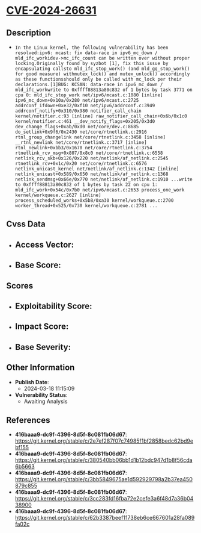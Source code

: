 
# [CVE-2024-26631](https://cve.mitre.org/cgi-bin/cvename.cgi?name=CVE-2024-26631)

## Description

- `In the Linux kernel, the following vulnerability has been resolved:ipv6: mcast: fix data-race in ipv6_mc_down / mld_ifc_workidev->mc_ifc_count can be written over without proper locking.Originally found by syzbot [1], fix this issue by encapsulating callsto mld_ifc_stop_work() (and mld_gq_stop_work() for good measure) withmutex_lock() and mutex_unlock() accordingly as these functionsshould only be called with mc_lock per their declarations.[1]BUG: KCSAN: data-race in ipv6_mc_down / mld_ifc_workwrite to 0xffff88813a80c832 of 1 bytes by task 3771 on cpu 0: mld_ifc_stop_work net/ipv6/mcast.c:1080 [inline] ipv6_mc_down+0x10a/0x280 net/ipv6/mcast.c:2725 addrconf_ifdown+0xe32/0xf10 net/ipv6/addrconf.c:3949 addrconf_notify+0x310/0x980 notifier_call_chain kernel/notifier.c:93 [inline] raw_notifier_call_chain+0x6b/0x1c0 kernel/notifier.c:461 __dev_notify_flags+0x205/0x3d0 dev_change_flags+0xab/0xd0 net/core/dev.c:8685 do_setlink+0x9f6/0x2430 net/core/rtnetlink.c:2916 rtnl_group_changelink net/core/rtnetlink.c:3458 [inline] __rtnl_newlink net/core/rtnetlink.c:3717 [inline] rtnl_newlink+0xbb3/0x1670 net/core/rtnetlink.c:3754 rtnetlink_rcv_msg+0x807/0x8c0 net/core/rtnetlink.c:6558 netlink_rcv_skb+0x126/0x220 net/netlink/af_netlink.c:2545 rtnetlink_rcv+0x1c/0x20 net/core/rtnetlink.c:6576 netlink_unicast_kernel net/netlink/af_netlink.c:1342 [inline] netlink_unicast+0x589/0x650 net/netlink/af_netlink.c:1368 netlink_sendmsg+0x66e/0x770 net/netlink/af_netlink.c:1910 ...write to 0xffff88813a80c832 of 1 bytes by task 22 on cpu 1: mld_ifc_work+0x54c/0x7b0 net/ipv6/mcast.c:2653 process_one_work kernel/workqueue.c:2627 [inline] process_scheduled_works+0x5b8/0xa30 kernel/workqueue.c:2700 worker_thread+0x525/0x730 kernel/workqueue.c:2781 ...`

## Cvss Data

- **Access Vector**:
  - 
- **Base Score**:
  - 

## Scores

- **Exploitability Score**:
  - 
- **Impact Score**:
  - 
- **Base Severity**:
  - 

## Other Information

- **Publish Date**:
  - 2024-03-18 11:15:09
- **Vulnerability Status**:
  - Awaiting Analysis

## References

- **416baaa9-dc9f-4396-8d5f-8c081fb06d67**: https://git.kernel.org/stable/c/2e7ef287f07c74985f1bf2858bedc62bd9ebf155
- **416baaa9-dc9f-4396-8d5f-8c081fb06d67**: https://git.kernel.org/stable/c/380540bb06bb1d1b12bdc947d1b8f56cda6b5663
- **416baaa9-dc9f-4396-8d5f-8c081fb06d67**: https://git.kernel.org/stable/c/3bb5849675ae1d592929798a2b37ea450879c855
- **416baaa9-dc9f-4396-8d5f-8c081fb06d67**: https://git.kernel.org/stable/c/3cc283fd16fba72e2cefe3a6f48d7a36b0438900
- **416baaa9-dc9f-4396-8d5f-8c081fb06d67**: https://git.kernel.org/stable/c/62b3387beef11738eb6ce667601a28fa089fa02c
